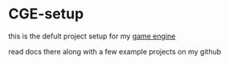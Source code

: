 # CGE-setup

this is the defult project setup for my
[game engine]([link](https://github.com/CurtisPreston99/GAME-ENGINE))

read docs there along with a few example projects on my github